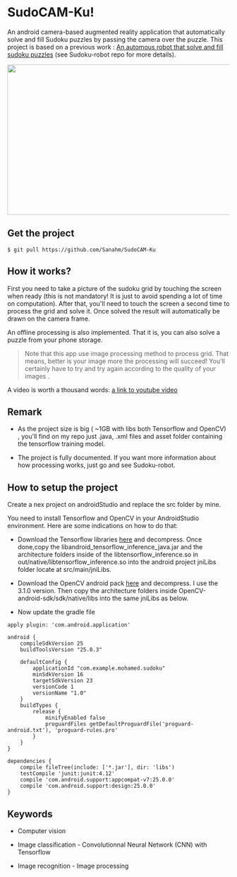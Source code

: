 # SudoCAM-Ku!
An android camera-based augmented reality application that automatically solve and fill Sudoku puzzles by passing the camera over the puzzle. This project is based on a previous work : [An automous robot that solve and fill sudoku puzzles](https://github.com/Sanahm/Sudoku-robot) (see Sudoku-robot repo for more details).

<p align="center">
<img src="https://github.com/Sanahm/SudoCAM-Ku/blob/master/sudoku.png" width="512" height="340"/>
</p>

## Get the project

    $ git pull https://github.com/Sanahm/SudoCAM-Ku 

## How it works?

First you need to take a picture of the sudoku grid by touching the screen when ready (this is not mandatory! It is just to avoid spending a lot of time on computation). After that, you'll need to touch the screen a second time to process the grid and solve it. Once solved the result will automatically be drawn on the camera frame.

An offline processing is also implemented. That it is, you can also solve a puzzle from your phone storage.

> Note that this app use image processing method to process grid. That means, better is your image more the processing will succeed! You'll certainly have to try and try again according to the quality of your images .

A video is worth a thousand words: [a link to youtube video](https://youtu.be/cELDY2QAqSk)

## Remark

- As the project size is big ( ~1GB with libs both Tensorflow and OpenCV) , you'll find on my repo just .java, .xml files and asset folder containing the tensorflow training model.

- The project is fully documented. If you want more information about how processing works, just go and see Sudoku-robot.

## How to setup the project

Create a nex project on androidStudio and replace the src folder by mine.

You need to install Tensorflow and OpenCV in your AndroidStudio environment.
Here are some indications on how to do that:
- Download the Tensorflow libraries [here](https://ci.tensorflow.org/view/Nightly/job/nightly-android/293/) and decompress. Once done,copy the libandroid_tensorflow_inference_java.jar and the architecture folders inside of the libtensorflow_inference.so in out/native/libtensorflow_inference.so into the android project jniLibs folder locate at src/main/jniLibs.

- Download the OpenCV android pack [here](https://opencv.org/releases.html) and decompress. I use the 3.1.0 version. Then copy the architecture folders inside OpenCV-android-sdk/sdk/native/libs into the same jniLibs as below.

- Now update the gradle file

```
apply plugin: 'com.android.application'

android {
    compileSdkVersion 25
    buildToolsVersion "25.0.3"

    defaultConfig {
        applicationId "com.example.mohamed.sudoku"
        minSdkVersion 16
        targetSdkVersion 23
        versionCode 1
        versionName "1.0"
    }
    buildTypes {
        release {
            minifyEnabled false
            proguardFiles getDefaultProguardFile('proguard-android.txt'), 'proguard-rules.pro'
        }
    }
}

dependencies {
    compile fileTree(include: ['*.jar'], dir: 'libs')
    testCompile 'junit:junit:4.12'
    compile 'com.android.support:appcompat-v7:25.0.0'
    compile 'com.android.support:design:25.0.0'
}
```
 
## Keywords
- Computer vision

- Image classification - Convolutionnal Neural Network (CNN) with Tensorflow

- Image recognition - Image processing
